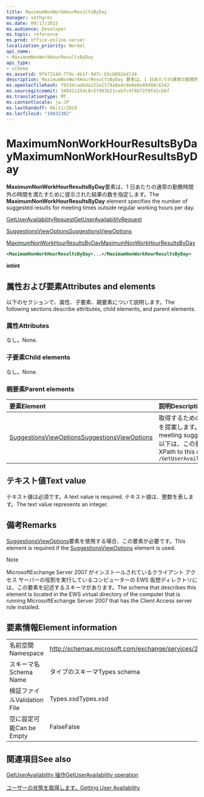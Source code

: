 ```yaml
---
title: MaximumNonWorkHourResultsByDay
manager: sethgros
ms.date: 09/17/2015
ms.audience: Developer
ms.topic: reference
ms.prod: office-online-server
localization_priority: Normal
api_name:
- MaximumNonWorkHourResultsByDay
api_type:
- schema
ms.assetid: 9fb7314d-779c-4b1f-9d7c-b5cb092ed134
description: MaximumNonWorkHourResultsByDay 要素は、1 日あたりの通常の勤務時間外の時間を満たすために提示された結果の数を指定します。
ms.openlocfilehash: f931dcaabda222e1579a0a4c0e0e6e49d88c6342
ms.sourcegitcommit: 34041125dc8c5f993b21cebfc4f8b72f0fd2cb6f
ms.translationtype: MT
ms.contentlocale: ja-JP
ms.lasthandoff: 06/11/2018
ms.locfileid: "19832382"
---
```

# <a name="maximumnonworkhourresultsbyday"></a><span data-ttu-id="aa17b-103">MaximumNonWorkHourResultsByDay</span><span class="sxs-lookup"><span data-stu-id="aa17b-103">MaximumNonWorkHourResultsByDay</span></span>

<span data-ttu-id="aa17b-104">**MaximumNonWorkHourResultsByDay**要素は、1 日あたりの通常の勤務時間外の時間を満たすために提示された結果の数を指定します。</span><span class="sxs-lookup"><span data-stu-id="aa17b-104">The **MaximumNonWorkHourResultsByDay** element specifies the number of suggested results for meeting times outside regular working hours per day.</span></span> 
  
[<span data-ttu-id="aa17b-105">GetUserAvailabilityRequest</span><span class="sxs-lookup"><span data-stu-id="aa17b-105">GetUserAvailabilityRequest</span></span>](getuseravailabilityrequest.md)
  
[<span data-ttu-id="aa17b-106">SuggestionsViewOptions</span><span class="sxs-lookup"><span data-stu-id="aa17b-106">SuggestionsViewOptions</span></span>](suggestionsviewoptions.md)
  
[<span data-ttu-id="aa17b-107">MaximumNonWorkHourResultsByDay</span><span class="sxs-lookup"><span data-stu-id="aa17b-107">MaximumNonWorkHourResultsByDay</span></span>](maximumnonworkhourresultsbyday.md)
  
```xml
<MaximumNonWorkHourResultsByDay>...</MaximumNonWorkHourResultsByDay>
```

 <span data-ttu-id="aa17b-108">**int**</span><span class="sxs-lookup"><span data-stu-id="aa17b-108">**int**</span></span>
## <a name="attributes-and-elements"></a><span data-ttu-id="aa17b-109">属性および要素</span><span class="sxs-lookup"><span data-stu-id="aa17b-109">Attributes and elements</span></span>

<span data-ttu-id="aa17b-110">以下のセクションで、属性、子要素、親要素について説明します。</span><span class="sxs-lookup"><span data-stu-id="aa17b-110">The following sections describe attributes, child elements, and parent elements.</span></span>
  
### <a name="attributes"></a><span data-ttu-id="aa17b-111">属性</span><span class="sxs-lookup"><span data-stu-id="aa17b-111">Attributes</span></span>

<span data-ttu-id="aa17b-112">なし。</span><span class="sxs-lookup"><span data-stu-id="aa17b-112">None.</span></span>
  
### <a name="child-elements"></a><span data-ttu-id="aa17b-113">子要素</span><span class="sxs-lookup"><span data-stu-id="aa17b-113">Child elements</span></span>

<span data-ttu-id="aa17b-114">なし。</span><span class="sxs-lookup"><span data-stu-id="aa17b-114">None.</span></span>
  
### <a name="parent-elements"></a><span data-ttu-id="aa17b-115">親要素</span><span class="sxs-lookup"><span data-stu-id="aa17b-115">Parent elements</span></span>

|<span data-ttu-id="aa17b-116">**要素**</span><span class="sxs-lookup"><span data-stu-id="aa17b-116">**Element**</span></span>|<span data-ttu-id="aa17b-117">**説明**</span><span class="sxs-lookup"><span data-stu-id="aa17b-117">**Description**</span></span>|
|:-----|:-----|
|[<span data-ttu-id="aa17b-118">SuggestionsViewOptions</span><span class="sxs-lookup"><span data-stu-id="aa17b-118">SuggestionsViewOptions</span></span>](suggestionsviewoptions.md) <br/> |<span data-ttu-id="aa17b-119">取得するためのオプションが含まれています会議の情報を提案します。</span><span class="sxs-lookup"><span data-stu-id="aa17b-119">Contains the options for obtaining meeting suggestion information.</span></span>  <br/> <span data-ttu-id="aa17b-120">以下は、この要素の XPath です。</span><span class="sxs-lookup"><span data-stu-id="aa17b-120">The following is the XPath to this element:</span></span>  <br/>  `/GetUserAvailabilityRequest/SuggestionViewOptions` <br/> |
   
## <a name="text-value"></a><span data-ttu-id="aa17b-121">テキスト値</span><span class="sxs-lookup"><span data-stu-id="aa17b-121">Text value</span></span>

<span data-ttu-id="aa17b-122">テキスト値は必須です。</span><span class="sxs-lookup"><span data-stu-id="aa17b-122">A text value is required.</span></span> <span data-ttu-id="aa17b-123">テキスト値は、整数を表します。</span><span class="sxs-lookup"><span data-stu-id="aa17b-123">The text value represents an integer.</span></span>
  
## <a name="remarks"></a><span data-ttu-id="aa17b-124">備考</span><span class="sxs-lookup"><span data-stu-id="aa17b-124">Remarks</span></span>

<span data-ttu-id="aa17b-125">[SuggestionsViewOptions](suggestionsviewoptions.md)要素を使用する場合、この要素が必要です。</span><span class="sxs-lookup"><span data-stu-id="aa17b-125">This element is required if the [SuggestionsViewOptions](suggestionsviewoptions.md) element is used.</span></span> 
  
> [!NOTE]
> <span data-ttu-id="aa17b-126">MicrosoftExchange Server 2007 がインストールされているクライアント アクセス サーバーの役割を実行しているコンピューターの EWS 仮想ディレクトリには、この要素を記述するスキーマがあります。</span><span class="sxs-lookup"><span data-stu-id="aa17b-126">The schema that describes this element is located in the EWS virtual directory of the computer that is running MicrosoftExchange Server 2007 that has the Client Access server role installed.</span></span> 
  
## <a name="element-information"></a><span data-ttu-id="aa17b-127">要素情報</span><span class="sxs-lookup"><span data-stu-id="aa17b-127">Element information</span></span>

|||
|:-----|:-----|
|<span data-ttu-id="aa17b-128">名前空間</span><span class="sxs-lookup"><span data-stu-id="aa17b-128">Namespace</span></span>  <br/> |http://schemas.microsoft.com/exchange/services/2006/types  <br/> |
|<span data-ttu-id="aa17b-129">スキーマ名</span><span class="sxs-lookup"><span data-stu-id="aa17b-129">Schema Name</span></span>  <br/> |<span data-ttu-id="aa17b-130">タイプのスキーマ</span><span class="sxs-lookup"><span data-stu-id="aa17b-130">Types schema</span></span>  <br/> |
|<span data-ttu-id="aa17b-131">検証ファイル</span><span class="sxs-lookup"><span data-stu-id="aa17b-131">Validation File</span></span>  <br/> |<span data-ttu-id="aa17b-132">Types.xsd</span><span class="sxs-lookup"><span data-stu-id="aa17b-132">Types.xsd</span></span>  <br/> |
|<span data-ttu-id="aa17b-133">空に設定可能</span><span class="sxs-lookup"><span data-stu-id="aa17b-133">Can be Empty</span></span>  <br/> |<span data-ttu-id="aa17b-134">False</span><span class="sxs-lookup"><span data-stu-id="aa17b-134">False</span></span>  <br/> |
   
## <a name="see-also"></a><span data-ttu-id="aa17b-135">関連項目</span><span class="sxs-lookup"><span data-stu-id="aa17b-135">See also</span></span>



[<span data-ttu-id="aa17b-136">GetUserAvailability 操作</span><span class="sxs-lookup"><span data-stu-id="aa17b-136">GetUserAvailability operation</span></span>](getuseravailability-operation.md)


[<span data-ttu-id="aa17b-137">ユーザーの状態を取得します。</span><span class="sxs-lookup"><span data-stu-id="aa17b-137">Getting User Availability</span></span>](http://msdn.microsoft.com/library/d4133fcb-9b0f-4e6b-aadf-a389da83516a%28Office.15%29.aspx)

